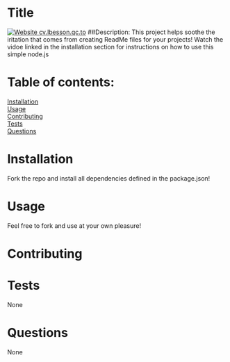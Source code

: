 # Title
[![Website cv.lbesson.qc.to](https://img.shields.io/website-up-down-green-red/http/cv.lbesson.qc.to.svg)](http://cv.lbesson.qc.to/)
##Description: 
This project helps soothe the iritation that comes from creating ReadMe files for your projects! Watch the vidoe linked in the installation section for instructions on how to use this simple node.js
# Table of contents: 
<a href="#install">Installation</a><br>
<a href="#install">Usage</a><br>
<a href="#install">Contributing</a><br>
<a href="#install">Tests</a><br>
<a href="#install">Questions</a><br>

# Installation 
<a id="install">Fork the repo and install all dependencies defined in the package.json!</a>
<a href = "Untitled_ Oct 15, 2020 3_54 PM.webm"></a>

# Usage
<a id="#usage">Feel free to fork and use at your own pleasure!</a>

# Contributing
<a id="#contributing"></a>

# Tests
<a id="#tests">None</a>

# Questions
<a id="#questions">None</a>
